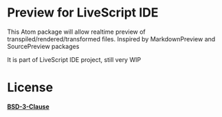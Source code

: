 # Preview for LiveScript IDE
This Atom package will allow realtime preview of transpiled/rendered/transformed files. Inspired by MarkdownPreview and SourcePreview packages

It is part of LiveScript IDE project, still very WIP

# License 
**[BSD-3-Clause](License.md)**
